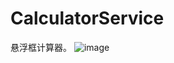 # CalculatorService
悬浮框计算器。
 ![image](https://github.com/jiawei-i/CalculatorService/blob/master/raw/SVID_20170922_114955.gif)
                                                                                         
